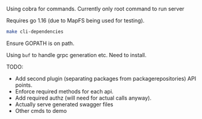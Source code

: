 Using cobra for commands. Currently only root command to run server

Requires go 1.16 (due to MapFS being used for testing).

```bash
make cli-dependencies
```

Ensure GOPATH is on path.

Using `buf` to handle grpc generation etc. Need to install.

TODO:

* Add second plugin (separating packages from packagerepositories) API points.
* Enforce required methods for each api.
* Add required authz (will need for actual calls anyway).
* Actually serve generated swagger files
* Other cmds to demo
